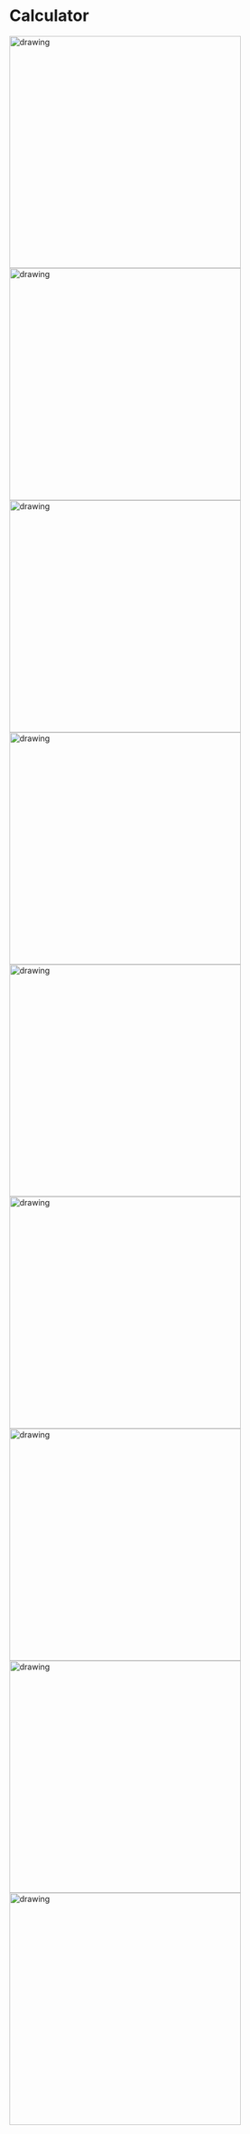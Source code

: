 # Calculator

<img src= "https://github.com/tzopiz/AppInfo/blob/Calculator/Screenshot%201.png"
alt="drawing" width="410"/> <img src= "https://github.com/tzopiz/AppInfo/blob/Calculator/Screenshot%202.png"
alt="drawing" width="410"/> <img src= "https://github.com/tzopiz/AppInfo/blob/Calculator/Screenshot%203.png"
alt="drawing" width="410"/> <img src= "https://github.com/tzopiz/AppInfo/blob/Calculator/Screenshot%204.png"
alt="drawing" width="410"/> <img src= "https://github.com/tzopiz/AppInfo/blob/Calculator/Screenshot%205.png"
alt="drawing" width="410"/> <img src= "https://github.com/tzopiz/AppInfo/blob/Calculator/Screenshot%206.png"
alt="drawing" width="410"/> <img src= "https://github.com/tzopiz/AppInfo/blob/Calculator/Screenshot%207.png"
alt="drawing" width="410"/> <img src= "https://github.com/tzopiz/AppInfo/blob/Calculator/Screenshot%208.png"
alt="drawing" width="410"/> <img src= "https://github.com/tzopiz/AppInfo/blob/Calculator/Screenshot%209.png"
alt="drawing" width="410"/>
